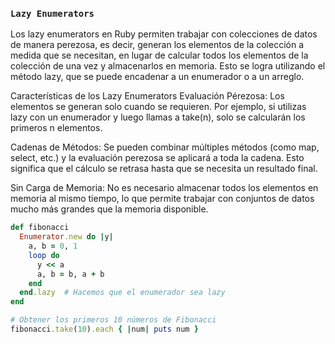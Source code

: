 ### ```Lazy Enumerators```

Los lazy enumerators en Ruby permiten trabajar con colecciones de datos de manera perezosa, es decir, generan los elementos de la colección a medida que se necesitan, en lugar de calcular todos los elementos de la colección de una vez y almacenarlos en memoria. Esto se logra utilizando el método lazy, que se puede encadenar a un enumerador o a un arreglo.

Características de los Lazy Enumerators
Evaluación Pérezosa: Los elementos se generan solo cuando se requieren. Por ejemplo, si utilizas lazy con un enumerador y luego llamas a take(n), solo se calcularán los primeros n elementos.

Cadenas de Métodos: Se pueden combinar múltiples métodos (como map, select, etc.) y la evaluación perezosa se aplicará a toda la cadena. Esto significa que el cálculo se retrasa hasta que se necesita un resultado final.

Sin Carga de Memoria: No es necesario almacenar todos los elementos en memoria al mismo tiempo, lo que permite trabajar con conjuntos de datos mucho más grandes que la memoria disponible.

```ruby
def fibonacci
  Enumerator.new do |y|
    a, b = 0, 1
    loop do
      y << a
      a, b = b, a + b
    end
  end.lazy  # Hacemos que el enumerador sea lazy
end

# Obtener los primeros 10 números de Fibonacci
fibonacci.take(10).each { |num| puts num }
```
